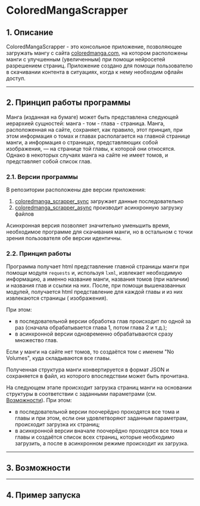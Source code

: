 # ColoredMangaScrapper

## 1. Описание

ColoredMangaScrapper - это консольное приложение, позволяющее загружать мангу с
сайта [coloredmanga.com](https://coloredmanga.com/), на котором расположены манги с улучшенным (увеличенным) при помощи
нейросетей разрешением страниц. Приложение создано для помощи пользователю в скачивании контента в ситуациях, когда к
нему необходим офлайн доступ.

---

## 2. Принцип работы программы

Манга (изданная на бумаге) может быть представлена следующей иерархией сущностей: манга - том - глава - страница. Манга,
расположенная на сайте, сохраняет, как правило, этот принцип, при этом информация о томах и главах располагается на
главной странице манги, а информация о страницах, представляющих собой изображения, — на странице той главы, к которой
они относятся. Однако в некоторых случаях манга на сайте не имеет томов, и представляет собой список глав.

### 2.1. Версии программы

В репозитории расположены две версии приложения:

1) [coloredmanga_scrapper_sync](https://github.com/alexs2011/coloredmanga_scrapper/tree/master/coloredmanga_scrapper_sync)
   загружает данные последовательно
2) [coloredmanga_scrapper_async](https://github.com/alexs2011/coloredmanga_scrapper/tree/master/coloredmanga_scrapper_async)
   производит асинхронную загрузку файлов

Асинхронная версия позволяет значительно уменьшить время, необходимое программе для скачивания манги, но в остальном с
точки зрения пользователя обе версии идентичны.

### 2.2. Принцип работы

Программа получает html представление главной страницы манги при помощи модуля `requests` и, используя `lxml`, извлекает
необходимую информацию, а именно название манги, названия томов (при наличии) и названия глав и ссылки на них. После,
при помощи вышеназванных модулей, получается html представление для каждой главы и из них извлекаются страницы (
изображения).

При этом:

- в последовательной версии обработка глав происходит по одной за раз (сначала обрабатывается глава 1, потом глава 2 и
  т.д.);
- в асинхронной версии одновременно обрабатываются сразу множество глав.

Если у манги на сайте нет томов, то создаётся том с именем "No Volumes", куда складываются все главы.

Полученная структура манги конвертируется в формат JSON и сохраняется в файл, из которого впоследствии может быть
прочитана.

На следующем этапе происходит загрузка страниц манги на основании структуры в соответствии с заданными параметрами
(см. [Возможности](#3-Возможности)). При этом:

- в последовательной версии поочерёдно проходятся все тома и главы и при этом, если они удовлетворяют заданным
  параметрам, происходит загрузка их страниц;
- в асинхронной версии вначале поочерёдно проходятся все тома и главы и создаётся список всех страниц, которые
  необходимо загрузить, а после в асинхронном режиме происходит их загрузка.

---

## 3. Возможности

---

## 4. Пример запуска
